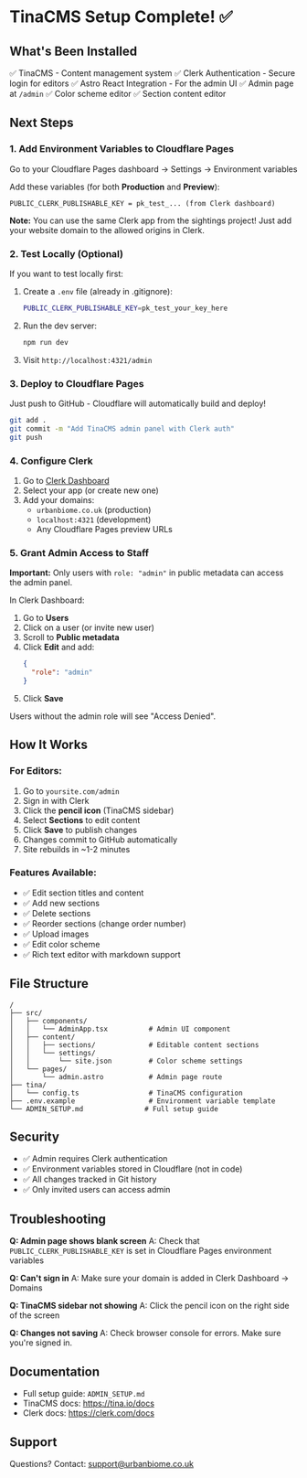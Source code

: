 # TinaCMS Setup Complete! ✅

## What's Been Installed

✅ TinaCMS - Content management system
✅ Clerk Authentication - Secure login for editors
✅ Astro React Integration - For the admin UI
✅ Admin page at `/admin`
✅ Color scheme editor
✅ Section content editor

## Next Steps

### 1. Add Environment Variables to Cloudflare Pages

Go to your Cloudflare Pages dashboard → Settings → Environment variables

Add these variables (for both **Production** and **Preview**):

```
PUBLIC_CLERK_PUBLISHABLE_KEY = pk_test_... (from Clerk dashboard)
```

**Note:** You can use the same Clerk app from the sightings project! Just add your website domain to the allowed origins in Clerk.

### 2. Test Locally (Optional)

If you want to test locally first:

1. Create a `.env` file (already in .gitignore):
   ```bash
   PUBLIC_CLERK_PUBLISHABLE_KEY=pk_test_your_key_here
   ```

2. Run the dev server:
   ```bash
   npm run dev
   ```

3. Visit `http://localhost:4321/admin`

### 3. Deploy to Cloudflare Pages

Just push to GitHub - Cloudflare will automatically build and deploy!

```bash
git add .
git commit -m "Add TinaCMS admin panel with Clerk auth"
git push
```

### 4. Configure Clerk

1. Go to [Clerk Dashboard](https://dashboard.clerk.com)
2. Select your app (or create new one)
3. Add your domains:
   - `urbanbiome.co.uk` (production)
   - `localhost:4321` (development)
   - Any Cloudflare Pages preview URLs

### 5. Grant Admin Access to Staff

**Important:** Only users with `role: "admin"` in public metadata can access the admin panel.

In Clerk Dashboard:
1. Go to **Users**
2. Click on a user (or invite new user)
3. Scroll to **Public metadata**
4. Click **Edit** and add:
   ```json
   {
     "role": "admin"
   }
   ```
5. Click **Save**

Users without the admin role will see "Access Denied".

## How It Works

### For Editors:

1. Go to `yoursite.com/admin`
2. Sign in with Clerk
3. Click the **pencil icon** (TinaCMS sidebar)
4. Select **Sections** to edit content
5. Click **Save** to publish changes
6. Changes commit to GitHub automatically
7. Site rebuilds in ~1-2 minutes

### Features Available:

- ✅ Edit section titles and content
- ✅ Add new sections
- ✅ Delete sections
- ✅ Reorder sections (change order number)
- ✅ Upload images
- ✅ Edit color scheme
- ✅ Rich text editor with markdown support

## File Structure

```
/
├── src/
│   ├── components/
│   │   └── AdminApp.tsx          # Admin UI component
│   ├── content/
│   │   ├── sections/             # Editable content sections
│   │   └── settings/
│   │       └── site.json         # Color scheme settings
│   └── pages/
│       └── admin.astro           # Admin page route
├── tina/
│   └── config.ts                 # TinaCMS configuration
├── .env.example                  # Environment variable template
└── ADMIN_SETUP.md               # Full setup guide
```

## Security

- ✅ Admin requires Clerk authentication
- ✅ Environment variables stored in Cloudflare (not in code)
- ✅ All changes tracked in Git history
- ✅ Only invited users can access admin

## Troubleshooting

**Q: Admin page shows blank screen**
A: Check that `PUBLIC_CLERK_PUBLISHABLE_KEY` is set in Cloudflare Pages environment variables

**Q: Can't sign in**
A: Make sure your domain is added in Clerk Dashboard → Domains

**Q: TinaCMS sidebar not showing**
A: Click the pencil icon on the right side of the screen

**Q: Changes not saving**
A: Check browser console for errors. Make sure you're signed in.

## Documentation

- Full setup guide: `ADMIN_SETUP.md`
- TinaCMS docs: https://tina.io/docs
- Clerk docs: https://clerk.com/docs

## Support

Questions? Contact: support@urbanbiome.co.uk
